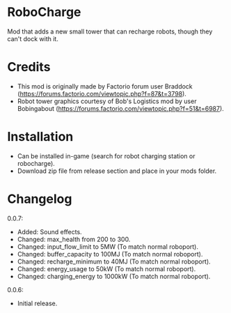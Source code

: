 # RoboCharge
Mod that adds a new small tower that can recharge robots, though they can't dock with it.

# Credits
- This mod is originally made by Factorio forum user Braddock (https://forums.factorio.com/viewtopic.php?f=87&t=3798).
- Robot tower graphics courtesy of Bob's Logistics mod by user Bobingabout (https://forums.factorio.com/viewtopic.php?f=51&t=6987).

# Installation
- Can be installed in-game (search for robot charging station or robocharge).
- Download zip file from release section and place in your mods folder.

# Changelog
0.0.7:
- Added: Sound effects.
- Changed: max_health from 200 to 300.
- Changed: input_flow_limit to 5MW (To match normal roboport).
- Changed: buffer_capacity to 100MJ (To match normal roboport).
- Changed: recharge_minimum to 40MJ (To match normal roboport).
- Changed: energy_usage to 50kW (To match normal roboport).
- Changed: charging_energy to 1000kW (To match normal roboport).

0.0.6:
- Initial release.
